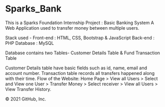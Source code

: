 # Sparks_Bank
This is a Sparks Foundation Internship Project : Basic Banking System A Web Application used to transfer money between multiple users.

Stack used - Front-end : HTML, CSS, Bootstrap & JavaScript Back-end : PHP Database : MySQL

Database contains two Tables- Customer Details Table & Fund Transaction Table

Customer Details table have basic fields such as id, name, email and account number. Transaction table records all transfers happened along with their time. Flow of the Website: Home Page > View all Users > Select and View one User > Transfer Money > Select receiver > View all Users > View Transfer History.

© 2021 GitHub, Inc.
